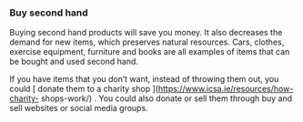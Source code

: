 ###  Buy second hand

Buying second hand products will save you money. It also decreases the demand
for new items, which preserves natural resources. Cars, clothes, exercise
equipment, furniture and books are all examples of items that can be bought
and used second hand.

If you have items that you don’t want, instead of throwing them out, you could
[ donate them to a charity shop ](https://www.icsa.ie/resources/how-charity-
shops-work/) . You could also donate or sell them through buy and sell
websites or social media groups.
